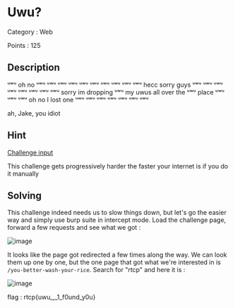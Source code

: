 # Uwu?

Category : Web

Points : 125

## Description

ᵘʷᵘ oh no ᵘʷᵘ ᵘʷᵘ ᵘʷᵘ ᵘʷᵘ ᵘʷᵘ ᵘʷᵘ ᵘʷᵘ ᵘʷᵘ ᵘʷᵘ ᵘʷᵘ hecc sorry guys ᵘʷᵘ ᵘʷᵘ ᵘʷᵘ ᵘʷᵘ ᵘʷᵘ ᵘʷᵘ ᵘʷᵘ ᵘʷᵘ sorry im dropping ᵘʷᵘ my uwus all over the ᵘʷᵘ place ᵘʷᵘ ᵘʷᵘ ᵘʷᵘ oh no I lost one ᵘʷᵘ ᵘʷᵘ ᵘʷᵘ ᵘʷᵘ ᵘʷᵘ ᵘʷᵘ ᵘʷᵘ

ah, Jake, you idiot

## Hint

[Challenge input](https://riceteacatpanda.wtf/uwu)

This challenge gets progressively harder the faster your internet is if you do it manually

## Solving

This challenge indeed needs us to slow things down, but let's go the easier way and simply use burp suite in intercept mode. Load the challenge
page, forward a few requests and see what we got :

![image](https://user-images.githubusercontent.com/57148042/73199262-cbb59000-4134-11ea-9f5a-6a054fe4c066.png)

It looks like the page got redirected a few times along the way. We can look them up one by one, but the one page that got what we're
interested in is `/you-better-wash-your-rice`. Search for "rtcp" and here it is :

![image](https://user-images.githubusercontent.com/57148042/73199403-16370c80-4135-11ea-9b7a-fa079b784b77.png)

flag : rtcp{uwu_,_1_f0und_y0u}
